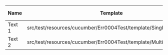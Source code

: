 |  Name  |                              Template                              | Single/Multi | Output Path |          File Pattern          |
|--------|--------------------------------------------------------------------|--------------|-------------|--------------------------------|
| Text 1 | src/test/resources/cucumber/Err0004Test/template/SingleTemplate.vm | Single       | single      | Destination.xml                |
| Text 2 | src/test/resources/cucumber/Err0004Test/template/MultiTemplate.vm  | Multi        | multi       | Destination\_${CLASS_NAME}.xml |

